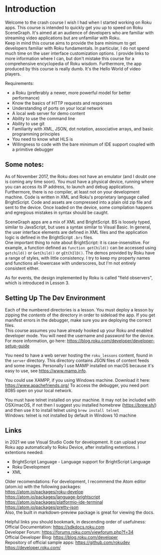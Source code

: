 # Introduction
Welcome to the crash course I wish I had when I started working on Roku apps.  This course is intended to quickly get you up to speed on Roku SceneGraph. It's aimed at an audience of developers who are familiar with streaming video applications but are unfamiliar with Roku.  
Keep in mind this course aims to provide the bare minimum to get developers familiar with Roku fundamentals.  In particular, I do not spend much time on the user interface customization options. 
I provide links to more information where I can, but don't mistake this course for a comprehensive encyclopedia of Roku wisdom. Furthermore, the app produced by this course is really dumb. It's the Hello World of video players.

Requirements:
- a Roku (preferably a newer, more powerful model for better performance)
- Know the basics of HTTP requests and responses
- Understanding of ports on your local network
- A local web server for demo content
- Ability to use the command line
- Ability to use git
- Familiarity with XML, JSON, dot notation, associative arrays, and basic programming principles
- You need to know what HLS is
- Willingness to code with the bare minimum of IDE support coupled with a primitive debugger

## Some notes:  
As of November 2017, the Roku does not have an emulator (and I doubt one is coming any time soon).  You must have a physical device, running where you can access its IP address, to launch and debug applications. Furthermore, there is no compiler, at least not on your development machine. Code is written in XML and Roku's proprietary language called BrightScript. Code and assets are compressed into a plain old zip file and sent to the device. Once loaded on the device, some compilation happens and egregious mistakes in syntax should be caught.  

SceneGraph apps are a mix of XML and BrightScript. BS is loosely typed, similar to JavaScript, but uses a syntax similar to Visual Basic. In general, the user interface elements are defined in XML files and the application logic is defined in the BrightScript `.brs` files.  
One important thing to note about BrightScript: it is case-insensitive. For example, a function defined as `function getChild()` can be accessed using `getchild()` or `GetChild()` or `gEtChIlD()`. The demos provided by Roku have a range of styles, with little consistency. I try to keep my property names and functions all-lowercase with underscores, but I'm not entirely consistent either.  

As for events, the design implemented by Roku is called "field observers", which is introduced in Lesson 3.  

## Setting Up The Dev Environment
Each of the numbered directories is a lesson. You must deploy a lesson by zipping the _contents_ of the directory in order to sideload the app. If you get manifest errors in the debugger, make sure you are deploying the correct files.  
This course assumes you have already hooked up your Roku and enabled developer mode. You will need the username and password for the device.  
For more information, go here: https://blog.roku.com/developer/developer-setup-guide  

You need to have a web server hosting the `roku_lessons` content, found in the `server` directory. This directory contains JSON files of content feeds and some images. Personally I use MAMP installed on macOS because it's easy to use, see https://www.mamp.info.  

You could use XAMPP, if you using Windows machine. Download it here: https://www.apachefriends.org/
To access the debugger, you need port 8085 open on your local network.  

You must have telnet installed on your machine. It may not be included with OSX/macOS, if not then I suggest you installed homebrew (https://brew.sh/) and then use it to install telnet using `brew install telnet`  
Windows: telnet is not installed by default in Windows 10 machine 

## Links
in 2021 we use Visual Studio Code for development. It can upload your Roku app automatically to Roku Device, after installing extentions.
I extentions needed: 
- BrightScript Language - Language support for BrightScript Language
- Roku Development
- XML

Older recomendations:
For development, I recommend the Atom editor (atom.io) with the following packages:  
https://atom.io/packages/roku-develop  
https://atom.io/packages/language-brightscript  
https://atom.io/packages/platformio-ide-terminal  
https://atom.io/packages/pretty-json  
Also, the built in markdown-preview package is great for viewing the docs.  

Helpful links you should bookmark, in descending order of usefulness:  
Official Documentation: https://sdkdocs.roku.com  
Developer Forum: https://forums.roku.com/viewforum.php?f=34  
Official Developer Blog: https://blog.roku.com/developer  
Repository of official sample apps: https://github.com/rokudev  
https://developer.roku.com/  
